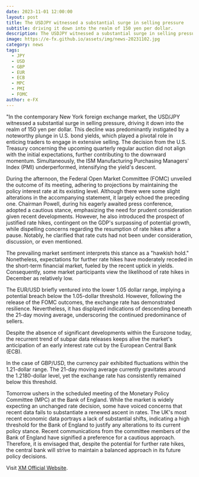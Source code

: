 ```yaml
---
date: 2023-11-01 12:00:00
layout: post
title: The USDJPY witnessed a substantial surge in selling pressure
subtitle: driving it down into the realm of 150 yen per dollar.
description: The USDJPY witnessed a substantial surge in selling pressure, driving it down into the realm of 150 yen per dollar.
image: https://e-fx.github.io/assets/img/news-20231102.jpg
category: news
tags:
  - JPY
  - USD
  - GBP
  - EUR
  - ECB
  - MPC
  - PMI
  - FOMC
author: e-FX
---
```


"In the contemporary New York foreign exchange market, the USD/JPY witnessed a substantial surge in selling pressure, driving it down into the realm of 150 yen per dollar. This decline was predominantly instigated by a noteworthy plunge in U.S. bond yields, which played a pivotal role in enticing traders to engage in extensive selling. The decision from the U.S. Treasury concerning the upcoming quarterly regular auction did not align with the initial expectations, further contributing to the downward momentum. Simultaneously, the ISM Manufacturing Purchasing Managers' Index (PMI) underperformed, intensifying the yield's descent.

During the afternoon, the Federal Open Market Committee (FOMC) unveiled the outcome of its meeting, adhering to projections by maintaining the policy interest rate at its existing level. Although there were some slight alterations in the accompanying statement, it largely echoed the preceding one. Chairman Powell, during his eagerly awaited press conference, adopted a cautious stance, emphasizing the need for prudent consideration given recent developments. However, he also introduced the prospect of justified rate hikes, contingent on the GDP's surpassing of potential growth, while dispelling concerns regarding the resumption of rate hikes after a pause. Notably, he clarified that rate cuts had not been under consideration, discussion, or even mentioned.

The prevailing market sentiment interprets this stance as a "hawkish hold." Nonetheless, expectations for further rate hikes have moderately receded in the short-term financial market, fueled by the recent uptick in yields. Consequently, some market participants view the likelihood of rate hikes in December as relatively low.

The EUR/USD briefly ventured into the lower 1.05 dollar range, implying a potential breach below the 1.05-dollar threshold. However, following the release of the FOMC outcomes, the exchange rate has demonstrated resilience. Nevertheless, it has displayed indications of descending beneath the 21-day moving average, underscoring the continued predominance of sellers.

Despite the absence of significant developments within the Eurozone today, the recurrent trend of subpar data releases keeps alive the market's anticipation of an early interest rate cut by the European Central Bank (ECB).

In the case of GBP/USD, the currency pair exhibited fluctuations within the 1.21-dollar range. The 21-day moving average currently gravitates around the 1.2180-dollar level, yet the exchange rate has consistently remained below this threshold.

Tomorrow ushers in the scheduled meeting of the Monetary Policy Committee (MPC) at the Bank of England. While the market is widely expecting an unchanged rate decision, some have voiced concerns that recent data fails to substantiate a renewed ascent in rates. The UK's most recent economic data portrays a lack of substantial shifts, indicating a high threshold for the Bank of England to justify any alterations to its current policy stance. Recent communications from the committee members of the Bank of England have signified a preference for a cautious approach. Therefore, it is envisaged that, despite the potential for further rate hikes, the central bank will strive to maintain a balanced approach in its future policy decisions.


Visit [XM Official Website](https://clicks.pipaffiliates.com/c?c=550036&l=en&p=0).